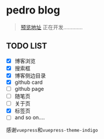 # pedro blog

> [预览地址](https://pedrogao.github.io/)
> 正在开发.............

## TODO LIST

* [x] 博客浏览
* [x] 搜索框
* [x] 博客侧边目录
* [x] github card
* [ ] github page
* [ ] 随笔页
* [ ] 关于页
* [x] 标签页
* [ ] and so on....

感谢`vuepress`和`vuepress-theme-indigo`
